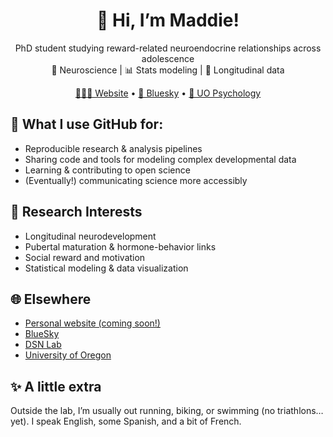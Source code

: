 <div align="center">

# 👋 Hi, I’m Maddie!

PhD student studying reward-related neuroendocrine relationships across adolescence  
🔬 Neuroscience | 📊 Stats modeling | 🌱 Longitudinal data  

[🙋🏻‍♀️ Website](https://example.com](https://mngoldberg.github.io)) • [🦋 Bluesky](https://socialbrain.uoregon.edu) • [🏫 UO Psychology](https://psychology.uoregon.edu)

</div>

## 🔬 What I use GitHub for:
- Reproducible research & analysis pipelines  
- Sharing code and tools for modeling complex developmental data  
- Learning & contributing to open science  
- (Eventually!) communicating science more accessibly  

## 🧠 Research Interests
- Longitudinal neurodevelopment
- Pubertal maturation & hormone-behavior links
- Social reward and motivation
- Statistical modeling & data visualization

## 🌐 Elsewhere
- [Personal website (coming soon!)](https://mngoldberg.github.io)  
- [BlueSky](https://bsky.app/profile/maddiegoldberg.bsky.social)  
- [DSN Lab]((https://uodsnlab.com))  
- [University of Oregon](https://psychology.uoregon.edu)  

## ✨ A little extra
Outside the lab, I’m usually out running, biking, or swimming (no triathlons… yet). I speak English, some Spanish, and a bit of French.

